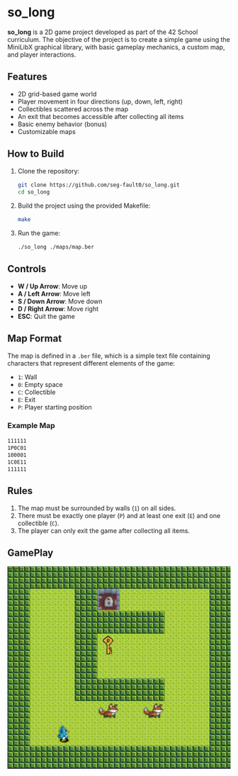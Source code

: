 # so_long

**so_long** is a 2D game project developed as part of the 42 School curriculum. The objective of the project is to create a simple game using the MiniLibX graphical library, with basic gameplay mechanics, a custom map, and player interactions.

## Features

- 2D grid-based game world
- Player movement in four directions (up, down, left, right)
- Collectibles scattered across the map
- An exit that becomes accessible after collecting all items
- Basic enemy behavior (bonus)
- Customizable maps

## How to Build

1. Clone the repository:
   ```bash
   git clone https://github.com/seg-fault0/so_long.git
   cd so_long
   ```
2. Build the project using the provided Makefile:
   ```bash
   make
   ```
3. Run the game:
   ```bash
   ./so_long ./maps/map.ber
   ```

## Controls

- **W / Up Arrow**: Move up
- **A / Left Arrow**: Move left
- **S / Down Arrow**: Move down
- **D / Right Arrow**: Move right
- **ESC**: Quit the game

## Map Format

The map is defined in a `.ber` file, which is a simple text file containing characters that represent different elements of the game:

- `1`: Wall
- `0`: Empty space
- `C`: Collectible
- `E`: Exit
- `P`: Player starting position

### Example Map
```
111111
1P0C01
100001
1C0E11
111111
```

## Rules

1. The map must be surrounded by walls (`1`) on all sides.
2. There must be exactly one player (`P`) and at least one exit (`E`) and one collectible (`C`).
3. The player can only exit the game after collecting all items.


## GamePlay
![Gameplay](gamePlay.gif)